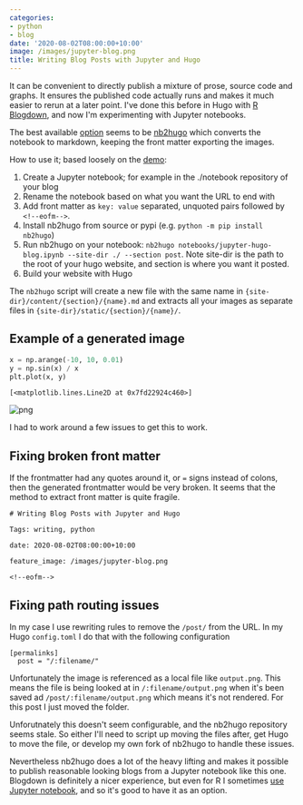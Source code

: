 ```yaml
---
categories:
- python
- blog
date: '2020-08-02T08:00:00+10:00'
image: /images/jupyter-blog.png
title: Writing Blog Posts with Jupyter and Hugo
---
```


It can be convenient to directly publish a mixture of prose, source code and graphs.
It ensures the published code actually runs and makes it much easier to rerun at a later point.
I've done this before in Hugo with [R Blogdown](/blogdown), and now I'm experimenting with Jupyter notebooks.

The best available [option](https://discourse.gohugo.io/t/ipython-notebook-support/3211/15) seems to be [nb2hugo](https://github.com/vlunot/nb2hugo) which converts the notebook to markdown, keeping the front matter exporting the images.

How to use it; based loosely on the [demo](https://github.com/vlunot/nb2hugo-demo/):

1. Create a Jupyter notebook; for example in the ./notebook repository of your blog
2. Rename the notebook based on what you want the URL to end with
3. Add front matter as `key: value` separated, unquoted pairs followed by `<!--eofm-->`.
4. Install nb2hugo from source or pypi (e.g. `python -m pip install nb2hugo`)
5. Run nb2hugo on your notebook: `nb2hugo notebooks/jupyter-hugo-blog.ipynb --site-dir ./ --section post`. Note site-dir is the path to the root of your hugo website, and section is where you want it posted.
6. Build your website with Hugo

The `nb2hugo` script will create a new file with the same name in `{site-dir}/content/{section}/{name}.md` and extracts all your images as separate files in `{site-dir}/static/{section}/{name}/`.

## Example of a generated image


```python
x = np.arange(-10, 10, 0.01)
y = np.sin(x) / x
plt.plot(x, y)
```




    [<matplotlib.lines.Line2D at 0x7fd22924c460>]




![png](output_4_1.png)


I had to work around a few issues to get this to work.

## Fixing broken front matter

If the frontmatter had any quotes around it, or `=` signs instead of colons, then the generated frontmatter would be very broken.
It seems that the method to extract front matter is quite fragile.

```
# Writing Blog Posts with Jupyter and Hugo

Tags: writing, python

date: 2020-08-02T08:00:00+10:00

feature_image: /images/jupyter-blog.png

<!--eofm-->
```

## Fixing path routing issues

In my case I use rewriting rules to remove the `/post/` from the URL.
In my Hugo `config.toml` I do that with the following configuration

```
[permalinks]
  post = "/:filename/"
```

Unfortunately the image is referenced as a local file like `output.png`.
This means the file is being looked at in `/:filename/output.png` when it's been saved ad `/post/:filename/output.png` which means it's not rendered.
For this post I just moved the folder.

Unforutnately this doesn't seem configurable, and the nb2hugo repository seems stale.
So either I'll need to script up moving the files after, get Hugo to move the file, or develop my own fork of nb2hugo to handle these issues.

Nevertheless nb2hugo does a lot of the heavy lifting and makes it possible to publish reasonable looking blogs from a Jupyter notebook like this one.
Blogdown is definitely a nicer experience, but even for R I sometimes [use Jupyter notebook](/display-r-jupyter), and so it's good to have it as an option.
